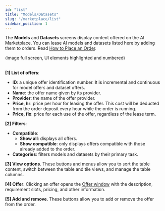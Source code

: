 ```yaml
---
id: "list"
title: "Models/Datasets"
slug: "/marketplace/list"
sidebar_position: 1
---
```


The **Models** and **Datasets** screens display content offered on the AI Marketplace. You can lease AI models and datasets listed here by adding them to orders. Read [How to Place an Order](/ai-marketplace/guides/guide-place-order).

(image full screen, UI elements highlighted and numbered)
<br/>
<br/>

**[1] List of offers**:

- **ID**: a unique offer identification number. It is incremental and continuous for model offers and dataset offers.
- **Name**: the offer name given by its provider.
- **Provider**: the name of the offer provider.
- **Price, hr**: price per hour for leasing the offer. This cost will be deducted from the order deposit every hour while the order is running.
- **Price, fix**: price for each use of the offer, regardless of the lease term.

**[2] Filters**:

- **Compatible**:
    + **Show all**: displays all offers.
    + **Show compatible**: only displays offers compatible with those already added to the order.
- **Categories**: filters models and datasets by their primary task.

**[3] View options**. These buttons and menus allow you to sort the table content, switch between the table and tile views, and manage the table columns.

**[4] Offer**. Clicking an offer opens the [Offer window](/ai-marketplace/marketplace/offer) with the description, requirement slots, pricing, and other information.

**[5] Add and remove**. These buttons allow you to add or remove the offer from the order.
